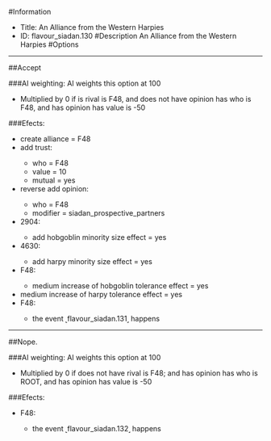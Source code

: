 #Information
 - Title: An Alliance from the Western Harpies
 - ID: flavour_siadan.130
#Description
An Alliance from the Western Harpies
#Options

___
##Accept

###AI weighting:
AI weights this option at 100
 - Multiplied by 0 if is rival is F48, and does not have opinion has who is F48, and has opinion has value is -50


###Efects:<ul><li>create alliance = F48</li><li>add trust:</li><ul><li>who = F48</li><li>value = 10</li><li>mutual = yes</li></ul><li>reverse add opinion:</li><ul><li>who = F48</li><li>modifier = siadan_prospective_partners</li></ul><li>2904:</li><ul><li>add hobgoblin minority size effect = yes</li></ul><li>4630:</li><ul><li>add harpy minority size effect = yes</li></ul><li>F48:</li><ul><li>medium increase of hobgoblin tolerance effect = yes</li></ul><li>medium increase of harpy tolerance effect = yes</li><li>F48:</li><ul><li>the event ˻flavour_siadan.131˼ happens</li></ul></ul>

___
##Nope.

###AI weighting:
AI weights this option at 100
 - Multiplied by 0 if does not have rival is F48; and has opinion has who is ROOT, and has opinion has value is -50


###Efects:<ul><li>F48:</li><ul><li>the event ˻flavour_siadan.132˼ happens</li></ul></ul>
